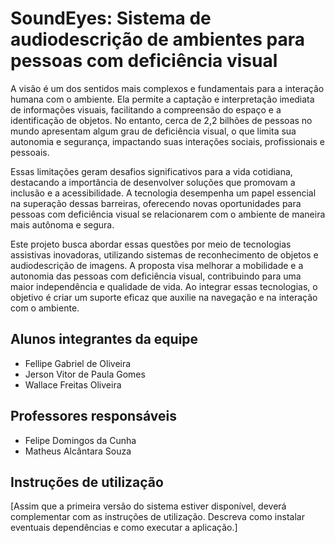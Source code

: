 # SoundEyes: Sistema de audiodescrição de ambientes para pessoas com deficiência visual

A visão é um dos sentidos mais complexos e fundamentais para a interação humana com o ambiente. Ela permite a captação e interpretação imediata de informações visuais, facilitando a compreensão do espaço e a identificação de objetos. No entanto, cerca de 2,2 bilhões de pessoas no mundo apresentam algum grau de deficiência visual, o que limita sua autonomia e segurança, impactando suas interações sociais, profissionais e pessoais.

Essas limitações geram desafios significativos para a vida cotidiana, destacando a importância de desenvolver soluções que promovam a inclusão e a acessibilidade. A tecnologia desempenha um papel essencial na superação dessas barreiras, oferecendo novas oportunidades para pessoas com deficiência visual se relacionarem com o ambiente de maneira mais autônoma e segura.

Este projeto busca abordar essas questões por meio de tecnologias assistivas inovadoras, utilizando sistemas de reconhecimento de objetos e audiodescrição de imagens. A proposta visa melhorar a mobilidade e a autonomia das pessoas com deficiência visual, contribuindo para uma maior independência e qualidade de vida. Ao integrar essas tecnologias, o objetivo é criar um suporte eficaz que auxilie na navegação e na interação com o ambiente.

## Alunos integrantes da equipe

* Fellipe Gabriel de Oliveira
* Jerson Vitor de Paula Gomes
* Wallace Freitas Oliveira

## Professores responsáveis

* Felipe Domingos da Cunha
* Matheus Alcântara Souza

## Instruções de utilização

[Assim que a primeira versão do sistema estiver disponível, deverá complementar com as instruções de utilização. Descreva como instalar eventuais dependências e como executar a aplicação.]
